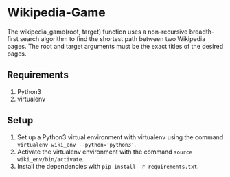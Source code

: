 # Wikipedia-Game
The wikipedia_game(root, target) function uses a non-recursive breadth-first search algorithm to find the shortest path between two Wikipedia pages. The root and target arguments must be the exact titles of the desired pages. 

## Requirements
1. Python3
2. virtualenv

## Setup
1. Set up a Python3 virtual environment with virtualenv using the command `virtualenv wiki_env --python='python3'`.
2. Activate the virtualenv environment with the command `source wiki_env/bin/activate`.
3. Install the dependencies with `pip install -r requirements.txt`.
